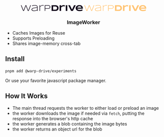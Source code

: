<p align="center">
  <img
    class="project-logo"
    src="../../logos/warp-drive-logo-dark.svg#gh-light-mode-only"
    alt="WarpDrive"
    width="200px"
    title="WarpDrive" />
  <img
    class="project-logo"
    src="../../logos/warp-drive-logo-gold.svg#gh-dark-mode-only"
    alt="WarpDrive"
    width="200px"
    title="WarpDrive" />
</p>

<h3 align="center">ImageWorker</h3>

- Caches Images for Reuse
- Supports Preloading
- Shares image-memory cross-tab

## Install

```sh
pnpm add @warp-drive/experiments
```

Or use your favorite javascript package manager.

## How It Works

- The main thread requests the worker to either load or preload an image
- the worker downloads the image if needed via `fetch`, putting the response into the browser's http cache
- the worker generates a blob containing the image bytes
- the worker returns an object url for the blob
